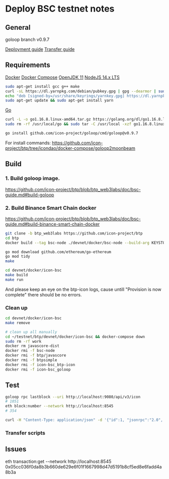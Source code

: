 # Deploy BSC testnet notes

## General

goloop branch v0.9.7

[Deployment guide](https://github.com/icon-project/btp/blob/btp_web3labs/doc/bsc-guide.md)
[Transfer guide](https://github.com/icon-project/btp/blob/btp_web3labs/doc/token-transfer-guide.md)

## Requirements

[Docker](https://docs.docker.com/engine/install/ubuntu/#install-using-the-repository)
[Docker Compose](https://docs.docker.com/compose/install/)
[OpenJDK 11](https://linuxize.com/post/install-java-on-ubuntu-18-04/)
[NodeJS 14.x LTS](https://github.com/nodesource/distributions/blob/master/README.md#debinstall)

```bash
sudo apt-get install gcc g++ make
curl -sL https://dl.yarnpkg.com/debian/pubkey.gpg | gpg --dearmor | sudo tee /usr/share/keyrings/yarnkey.gpg >/dev/null
echo "deb [signed-by=/usr/share/keyrings/yarnkey.gpg] https://dl.yarnpkg.com/debian stable main" | sudo tee /etc/apt/sources.list.d/yarn.list
sudo apt-get update && sudo apt-get install yarn
```

[Go](https://golang.org/doc/install)

```bash
curl -L -o go1.16.8.linux-amd64.tar.gz https://golang.org/dl/go1.16.8.linux-amd64.tar.gz
sudo rm -rf /usr/local/go && sudo tar -C /usr/local -xzf go1.16.8.linux-amd64.tar.gz

go install github.com/icon-project/goloop/cmd/goloop@v0.9.7
```

For install commands: https://github.com/icon-project/btp/tree/icondao/docker-compose/goloop2moonbeam

## Build

### 1. Build goloop image.

https://github.com/icon-project/btp/blob/btp_web3labs/doc/bsc-guide.md#build-goloop

### 2. Build Binance Smart Chain docker

https://github.com/icon-project/btp/blob/btp_web3labs/doc/bsc-guide.md#build-binance-smart-chain-docker

```bash
git clone -b btp_web3labs https://github.com/icon-project/btp
cd btp
docker build --tag bsc-node ./devnet/docker/bsc-node --build-arg KEYSTORE_PASS=Perlia0

go mod download github.com/ethereum/go-ethereum
go mod tidy
make

cd devnet/docker/icon-bsc
make build
make run
```

And please keep an eye on the btp-icon logs, cause untill "Provision is now complete" there should be no errors.

### Clean up

```bash
cd devnet/docker/icon-bsc
make remove

# clean up all manually
cd ~/testnet/btp/devnet/docker/icon-bsc && docker-compose down
sudo rm -rf work
docker rm javascore-dist
docker rmi -f bsc-node
docker rmi -f btp/javascore
docker rmi -f btpsimple
docker rmi -f icon-bsc_btp-icon
docker rmi -f icon-bsc_goloop
```

## Test

```bash
goloop rpc lastblock --uri http://localhost:9080/api/v3/icon
# 1051
eth block:number --network http://localhost:8545
# 354

curl -H "Content-Type: application/json" -d '{"id":1, "jsonrpc":"2.0", "method": "icx_getLastBlock"}' http://localhost:9080/api/v3/icon | jq
```

### Transfer scripts

## Issues

eth transaction:get --network http://localhost:8545 0x05cc036f0da8b3b660de629e6f01f1667998d47d5191b8cf5ed8e6fadd4a8b3a
